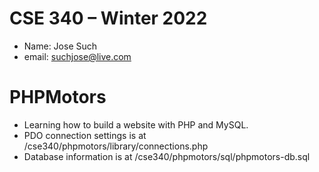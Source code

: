 # CSE 340 – Winter 2022
  - Name: Jose Such
  - email: suchjose@live.com

  # PHPMotors
  - Learning how to build a website with PHP and MySQL.
  - PDO connection settings is at /cse340/phpmotors/library/connections.php
  - Database information is at /cse340/phpmotors/sql/phpmotors-db.sql